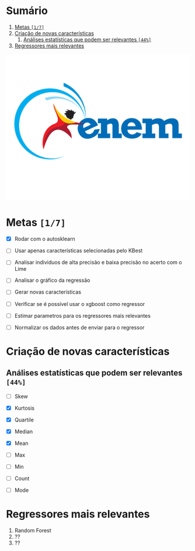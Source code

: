 
# Sumário

1.  [Metas <code>[1/7]</code>](#org2f4888d)
2.  [Criação de novas características](#orgbf1b828)
    1.  [Análises estatísticas que podem ser relevantes <code>[44%]</code>](#org69096b0)
3.  [Regressores mais relevantes](#org959ef3c)

![img](org/img/enem.png)

<a id="org2f4888d"></a>

# Metas <code>[1/7]</code>

-   [X] Rodar com o autosklearn
-   [ ] Usar apenas características selecionadas pelo KBest
-   [ ] Analisar individuos de alta precisão e baixa precisão no acerto com o Lime
-   [ ] Analisar o gráfico da regressão
-   [ ] Gerar novas características
-   [ ] Verificar se é possível usar o xgboost como regressor
-   [ ] Estimar parametros para os regressores mais relevantes
-   [ ] Normalizar os dados antes de enviar para o regressor


<a id="orgbf1b828"></a>

# Criação de novas características


<a id="org69096b0"></a>

## Análises estatísticas que podem ser relevantes <code>[44%]</code>

-   [ ] Skew
-   [X] Kurtosis
-   [X] Quartile
-   [X] Median
-   [X] Mean
-   [ ] Max
-   [ ] Min
-   [ ] Count
-   [ ] Mode


<a id="org959ef3c"></a>

# Regressores mais relevantes

1.  Random Forest
2.  ??
3.  ??
